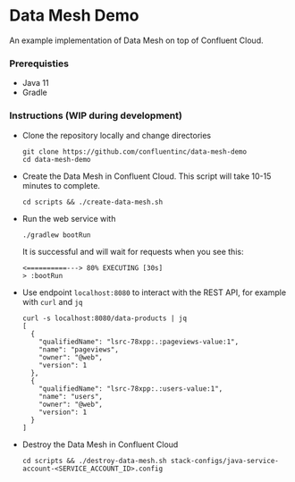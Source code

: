 # Data Mesh Demo

An example implementation of Data Mesh on top of Confluent Cloud.

### Prerequisties
* Java 11
* Gradle

### Instructions (WIP during development)

* Clone the repository locally and change directories
  ```
  git clone https://github.com/confluentinc/data-mesh-demo
  cd data-mesh-demo
  ```

* Create the Data Mesh in Confluent Cloud. This script will take 10-15 minutes to complete.
  ```
  cd scripts && ./create-data-mesh.sh
  ```

* Run the web service with
   ```
   ./gradlew bootRun
   ```

  It is successful and will wait for requests when you see this:
  ```
  <==========---> 80% EXECUTING [30s]
  > :bootRun
  ```

* Use endpoint `localhost:8080` to interact with the REST API, for example with `curl` and `jq`
  ```
  curl -s localhost:8080/data-products | jq
  [
    {
      "qualifiedName": "lsrc-78xpp:.:pageviews-value:1",
      "name": "pageviews",
      "owner": "@web",
      "version": 1
    },
    {
      "qualifiedName": "lsrc-78xpp:.:users-value:1",
      "name": "users",
      "owner": "@web",
      "version": 1
    }
  ]
  ```

* Destroy the Data Mesh in Confluent Cloud
  ```
  cd scripts && ./destroy-data-mesh.sh stack-configs/java-service-account-<SERVICE_ACCOUNT_ID>.config
  ```
